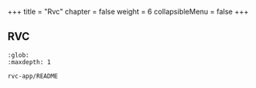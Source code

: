 +++
title = "Rvc"
chapter = false
weight = 6
collapsibleMenu = false
+++

## RVC

```{toctree}
:glob:
:maxdepth: 1

rvc-app/README
```
